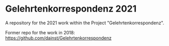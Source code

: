 
# Gelehrtenkorrespondenz 2021

A repository for the 2021 work within the Project "Gelehrtenkorrespondenz".

Former repo for the work in 2018: https://github.com/dainst/Gelehrtenkorrespondenz
